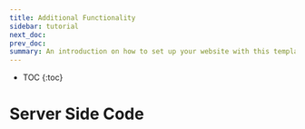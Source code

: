 ```yaml
---
title: Additional Functionality
sidebar: tutorial
next_doc: 
prev_doc: 
summary: An introduction on how to set up your website with this template.
---
```


* TOC
{:toc}

# Server Side Code



